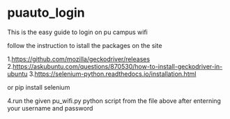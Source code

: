 # puauto_login
This is the easy guide to login on pu campus wifi

follow the instruction to istall the packages on the site


1.https://github.com/mozilla/geckodriver/releases
2.https://askubuntu.com/questions/870530/how-to-install-geckodriver-in-ubuntu
3.https://selenium-python.readthedocs.io/installation.html

or pip install selenium

4.run the given pu_wifi.py python script from the file above after enterning your username and password
